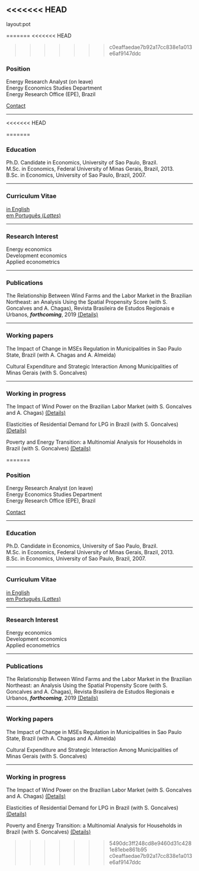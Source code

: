 <<<<<<< HEAD
---
layout:pot



=======
<<<<<<< HEAD
>>>>>>> c0eaffaedae7b92a17cc838e1a013e6af9147ddc
### Position

Energy Research Analyst (on leave) <br/>
Energy Economics Studies Department <br/>
Energy Research Office (EPE), Brazil

[Contact](./pages/Contact.html) <br/>

* * *

<<<<<<< HEAD

=======
### Education

Ph.D. Candidate in Economics, University of Sao Paulo, Brazil. <br/> 
M.Sc. in Economics, Federal University of Minas Gerais, Brazil, 2013. <br/> 
B.Sc. in Economics, University of Sao Paulo, Brazil, 2007.

* * *

### Curriculum Vitae

[in English](./about.html) <br/>
[em Português (*Lattes*)](http://lattes.cnpq.br/7220754085757410)

* * *

### Research Interest

Energy economics <br/> 
Development economics <br/> 
Applied econometrics <br/> 

* * *

### Publications

The Relationship Between Wind Farms and the Labor Market in the Brazilian Northeast: an Analysis Using the Spatial Propensity Score (with S. Goncalves and A. Chagas), Revista Brasileira de Estudos Regionais e Urbanos, ***forthcoming***, 2019 [(Details)](./pages/publications/WindNortheast.html) <br/>  

* * *

### Working papers

The Impact of Change in MSEs Regulation in Municipalities in Sao Paulo State, Brazil (with A. Chagas and A. Almeida) <br/> 

Cultural Expenditure and Strategic Interaction Among Municipalities of Minas Gerais (with S. Goncalves) <br/>

* * *

### Working in progress

The Impact of Wind Power on the Brazilian Labor Market (with S. Goncalves and A. Chagas) [(Details)](./pages/publications/WindPowerLabor.html) <br/>


Elasticities of Residential Demand for LPG in Brazil (with S. Goncalves) [(Details)](./pages/publications/ResidentialLPG.html) <br/>


Poverty and Energy Transition: a Multinomial Analysis for Households in Brazil (with S. Goncalves) [(Details)](./pages/publications/PovertyEnergy.html) <br/>



=======
### Position

Energy Research Analyst (on leave) <br/>
Energy Economics Studies Department <br/>
Energy Research Office (EPE), Brazil

[Contact](./pages/Contact.html) <br/>

* * *

### Education

Ph.D. Candidate in Economics, University of Sao Paulo, Brazil. <br/> 
M.Sc. in Economics, Federal University of Minas Gerais, Brazil, 2013. <br/> 
B.Sc. in Economics, University of Sao Paulo, Brazil, 2007.

* * *

### Curriculum Vitae

[in English](./about.html) <br/>
[em Português (*Lattes*)](http://lattes.cnpq.br/7220754085757410)

* * *

### Research Interest

Energy economics <br/> 
Development economics <br/> 
Applied econometrics <br/> 

* * *

### Publications

The Relationship Between Wind Farms and the Labor Market in the Brazilian Northeast: an Analysis Using the Spatial Propensity Score (with S. Goncalves and A. Chagas), Revista Brasileira de Estudos Regionais e Urbanos, ***forthcoming***, 2019 [(Details)](./pages/publications/WindNortheast.html) <br/>  

* * *

### Working papers

The Impact of Change in MSEs Regulation in Municipalities in Sao Paulo State, Brazil (with A. Chagas and A. Almeida) <br/> 

Cultural Expenditure and Strategic Interaction Among Municipalities of Minas Gerais (with S. Goncalves) <br/>

* * *

### Working in progress

The Impact of Wind Power on the Brazilian Labor Market (with S. Goncalves and A. Chagas) [(Details)](./pages/publications/WindPowerLabor.html) <br/>


Elasticities of Residential Demand for LPG in Brazil (with S. Goncalves) [(Details)](./pages/publications/ResidentialLPG.html) <br/>


Poverty and Energy Transition: a Multinomial Analysis for Households in Brazil (with S. Goncalves) [(Details)](./pages/publications/PovertyEnergy.html) <br/>



>>>>>>> 5490dc3ff248cd8e9460d31c4281e81ebe861b95
>>>>>>> c0eaffaedae7b92a17cc838e1a013e6af9147ddc
